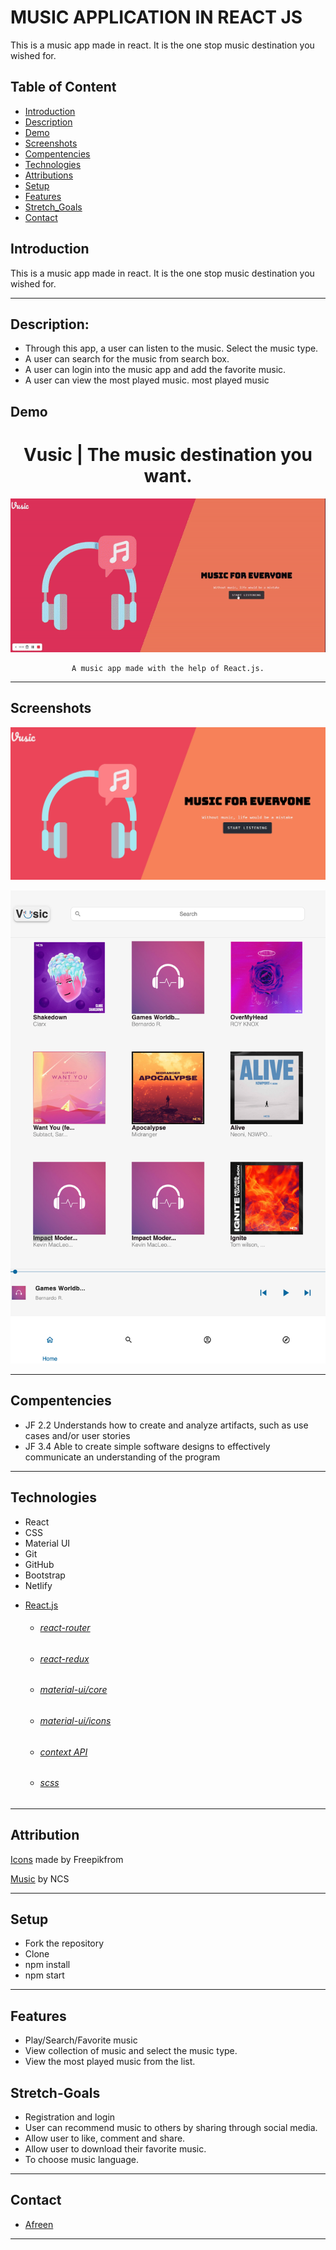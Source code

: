 # MUSIC APPLICATION IN REACT JS

This is a music app made in react. It is the one stop music destination you wished for.

## Table of Content 

* [Introduction](#introduction)
* [Description](#description)
* [Demo](demo)
* [Screenshots](screenshots)
* [Compentencies](#compentencies)
* [Technologies](#technologies)
* [Attributions](attributions)
* [Setup](setup)
* [Features](#features)
* [Stretch_Goals](#stretch-goals)
* [Contact](#contact)

## Introduction 
This is a music app made in react. It is the one stop music destination you wished for.

---

## Description:

- Through this app, a user can listen to the music. Select the music type.
- A user can search for the music from search box.
- A user can login into the music app and add the favorite music.
- A user can view the most played music.
most played music

## Demo

<h1 align="center">
   Vusic | The music destination you want.
</h1>

<div align="center">

![Home Page](./images/music.gif)

    A music app made with the help of React.js.
    
</div>


---


## Screenshots
![5.png](images/home.jpeg)


![5.png](images/pic1.png)

---

## Compentencies

* JF 2.2
Understands how to create and analyze artifacts, such as use cases and/or user stories
* JF 3.4
Able to create simple software designs to effectively communicate an understanding of the program


---

## Technologies
- React
- CSS
- Material UI
- Git 
- GitHub 
- Bootstrap
- Netlify

* [React.js](https://reactjs.org/)
    * ###### [react-router](https://github.com/ReactTraining/react-router#readme)
    * ###### [react-redux](https://react-redux.js.org/)
    * ###### [material-ui/core](https://www.npmjs.com/package/@material-ui/core)
    * ###### [material-ui/icons](https://www.npmjs.com/package/@material-ui/icons)
    * ###### [context API](https://reactjs.org/docs/context.html)
    * ###### [scss](https://sass-lang.com/)
   

---

## Attribution
    
[Icons](www.flaticon.com) made by Freepikfrom 

[Music](https://ncs.io/music) by NCS

---

## Setup
- Fork the repository
- Clone 
- npm install 
- npm start

---

## Features
- Play/Search/Favorite music
- View collection of music and select the music type.
- View the most played music from the list.


## Stretch-Goals
- Registration and login
- User can recommend music to others by sharing through social media.
- Allow user to like, comment and share.
- Allow user to download their favorite music.
- To choose music language.



---
                 
## Contact
- [Afreen](https://github.com/afreensafdar)

---




